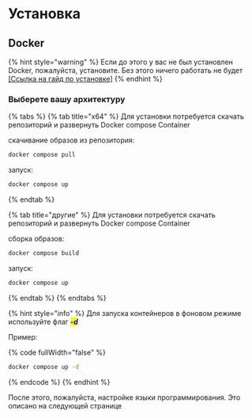 # Установка



## Docker

{% hint style="warning" %}
Если до этого у вас не был установлен Docker, пожалуйста, установите. Без этого ничего работать не будет [\[Ссылка на гайд по установке\]](https://docs.docker.com/engine/install/)
{% endhint %}

### Выберете вашу архитектуру

{% tabs %}
{% tab title="x64" %}
Для установки потребуется скачать репозиторий и развернуть Docker compose Container

скачивание образов из репозитория:

```bash
docker compose pull
```

запуск:

```sh
docker compose up
```


{% endtab %}

{% tab title="другие" %}
Для установки потребуется скачать репозиторий и развернуть Docker compose Container

сборка образов:

```bash
docker compose build
```

запуск:

```sh
docker compose up
```
{% endtab %}
{% endtabs %}

{% hint style="info" %}
Для запуска контейнеров в фоновом режиме используйте флаг _<mark style="color:blue;">**-d**</mark>_

Пример:

{% code fullWidth="false" %}
```bash
docker compose up -d
```
{% endcode %}
{% endhint %}

После этого, пожалуйста, настройке языки программирования. Это описано на следующей странице
